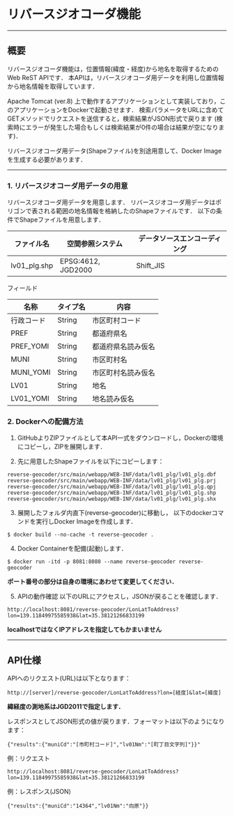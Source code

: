 # リバースジオコーダ機能

----
## 概要

リバースジオコーダ機能は，位置情報(緯度・経度)から地名を取得するためのWeb ReST APIです．
本APIは，リバースジオコーダ用データを利用し位置情報から地名情報を取得しています．

Apache Tomcat (ver.8) 上で動作するアプリケーションとして実装しており，このアプリケーションをDockerで起動させます．
検索パラメータをURLに含めてGETメソッドでリクエストを送信すると，検索結果がJSON形式で戻ります
(検索時にエラーが発生した場合もしくは検索結果が0件の場合は結果が空になります)．

リバースジオコーダ用データ(Shapeファイル)を別途用意して、Docker Imageを生成する必要があります．


----
### 1. リバースジオコーダ用データの用意

リバースジオコーダ用データを用意します．
リバースジオコーダ用データはポリゴンで表される範囲の地名情報を格納したのShapeファイルです．
以下の条件でShapeファイルを用意します．

ファイル名 |空間参照システム | データソースエンコーディング
---- |---- | ----
lv01_plg.shp | EPSG:4612, JGD2000 | Shift_JIS

フィールド

名称  |  タイプ名|  内容
---- | ---- | ---- 
行政コード  |  String|  市区町村コード
PREF  |  String|  都道府県名
PREF_YOMI  |  String|  都道府県名読み仮名
MUNI  |  String|  市区町村名
MUNI_YOMI  |  String|  市区町村名読み仮名
LV01  |  String|  地名
LV01_YOMI  |  String|  地名読み仮名

### 2. Dockerへの配備方法

1. GitHubよりZIPファイルとして本API一式をダウンロードし，Dockerの環境にコピーし，ZIPを展開します．

2. 先に用意したShapeファイルを以下にコピーします：
```
reverse-geocoder/src/main/webapp/WEB-INF/data/lv01_plg/lv01_plg.dbf
reverse-geocoder/src/main/webapp/WEB-INF/data/lv01_plg/lv01_plg.prj
reverse-geocoder/src/main/webapp/WEB-INF/data/lv01_plg/lv01_plg.qpj
reverse-geocoder/src/main/webapp/WEB-INF/data/lv01_plg/lv01_plg.shp
reverse-geocoder/src/main/webapp/WEB-INF/data/lv01_plg/lv01_plg.shx
```

3. 展開したフォルダ内直下(reverse-geocoder)に移動し，
以下のdockerコマンドを実行しDocker Imageを作成します．
```
$ docker build --no-cache -t reverse-geocoder .
```

4. Docker Containerを配備(起動)します．
```
$ docker run -itd -p 8081:8080 --name reverse-geocoder reverse-geocoder
```
**ポート番号の部分は自身の環境にあわせて変更してください．**

5. APIの動作確認
以下のURLにアクセスし，JSONが戻ることを確認します．
```
http://localhost:8081/reverse-geocoder/LonLatToAddress?lon=139.11849975585938&lat=35.38121266833199
```
**localhostではなくIPアドレスを指定してもかまいません**


----
## API仕様


APIへのリクエスト(URL)は以下となります：
```
http://[server]/reverse-geocoder/LonLatToAddress?lon=[経度]&lat=[緯度]
```
**緯経度の測地系はJGD2011で指定します．**

レスポンスとしてJSON形式の値が戻ります．フォーマットは以下のようになります：
```
{"results":{"muniCd":"[市町村コード]","lv01Nm":"[町丁目文字列]"}}"
```

例：リクエスト

```
http://localhost:8081/reverse-geocoder/LonLatToAddress?lon=139.11849975585938&lat=35.38121266833199
```

例：レスポンス(JSON)

```
{"results":{"muniCd":"14364","lv01Nm":"向原"}}
```

